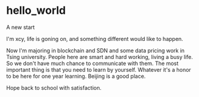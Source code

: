 # hello_world
A new start

I'm xcy, life is goning on, and something different would like to happen.

Now I'm majoring in blockchain and SDN and some data pricing work in Tsing university. People here are smart and hard working, living a busy life. So we don't have much chance to communicate with them. The most important thing is that you need to learn by yourself. 
Whatever it's a honor to be here for one year learning. Beijing is a good place. 

Hope back to school with satisfaction.

